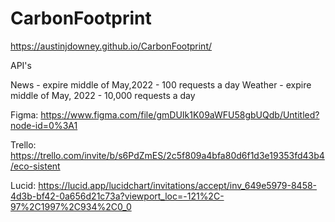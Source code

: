 # CarbonFootprint

https://austinjdowney.github.io/CarbonFootprint/

API's 

  News
      - expire middle of May,2022
      - 100 requests a day
  Weather
      - expire middle of May, 2022
      - 10,000 requests a day

Figma: https://www.figma.com/file/gmDUIk1K09aWFU58gbUQdb/Untitled?node-id=0%3A1

Trello: https://trello.com/invite/b/s6PdZmES/2c5f809a4bfa80d6f1d3e19353fd43b4/eco-sistent

Lucid: https://lucid.app/lucidchart/invitations/accept/inv_649e5979-8458-4d3b-bf42-0a656d21c73a?viewport_loc=-121%2C-97%2C1997%2C934%2C0_0
